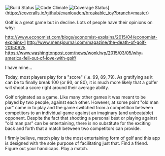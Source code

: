 ![Build Status](https://codeship.com/projects/93141260-e8b8-0133-1109-0a601490f276/status?branch=master)
![Code Climate](https://codeclimate.com/github/evanlouden/breakable_toy.png)
![Coverage Status](https://coveralls.io/repos/github/evanlouden/breakable_toy/badge.svg?branch=master)](https://coveralls.io/github/evanlouden/breakable_toy?branch=master)

Golf is a great game but in decline. Lots of people have their opinions on why:

http://www.economist.com/blogs/economist-explains/2015/04/economist-explains-1
http://www.mensjournal.com/magazine/the-death-of-golf-20150625
https://www.washingtonpost.com/news/wonk/wp/2015/03/05/why-america-fell-out-of-love-with-golf/

I have mine...

Today, most players play for a "score" (i.e. 99, 89, 79). As gratifying as it can be to finally break 100 (or 90, or 80), it is much more likely that a golfer will shoot a score right around their average ability.

Golf originated as a game. Like many other games it was meant to be played by two people, against each other. However, at some point "old man par" came in to play and the game switched from a competition between competitors to an individual game against an imaginary (and unbeatable) opponent. Despite the fact that shooting a personal best or playing against "old man par" can be entertaining, there is no substitute for the exciting back and forth that a match between two competitors can provide.

I firmly believe, match play is the most entertaining form of golf and this app is designed with the sole purpose of facilitating just that. Find a friend. Figure out your handicaps. Play a match.
